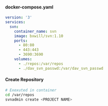 #### docker-compose.yaml

```yaml
version: '3'
services:
  svn:
    container_name: svn
    image: bxwill/svn:1.10
    ports:
      - 80:80
      - 443:443
      - 3690:3690
    volumes:
      - ./repos:/var/repos
      - ./dav_svn_passwd:/var/dav_svn_passwd
```

#### Create Repository

```bash
# Exexuted in container
cd /var/repos
svnadmin create <PROJECT NAME>
```

